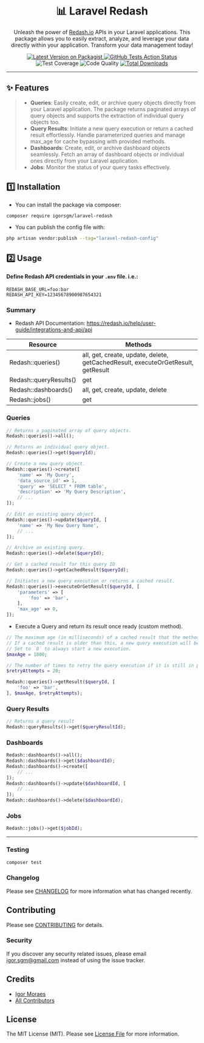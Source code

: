 <h1 align="center">📊 Laravel Redash</h1>

<p align="center">Unleash the power of <a title="Redash" href="https://redash.io/" target="_blank">Redash.io</a> APIs in your Laravel applications. This package allows you to easily extract, analyze, and leverage your data directly within your application. Transform your data management today!</p>

<p align="center">
    <a href="https://packagist.org/packages/igorsgm/laravel-redash">
        <img src="https://img.shields.io/packagist/v/igorsgm/laravel-redash.svg?style=flat-square" alt="Latest Version on Packagist">
    </a>
    <a href="https://github.com/igorsgm/laravel-redash/actions?query=workflow%3Arun-tests+branch%3Amain">
        <img src="https://img.shields.io/github/actions/workflow/status/igorsgm/laravel-redash/run-tests.yml?branch=main&label=tests&style=flat-square" alt="GitHub Tests Action Status">
    </a>
    <img src="https://img.shields.io/scrutinizer/coverage/g/igorsgm/laravel-redash/main?style=flat-square" alt="Test Coverage">
    <img src="https://img.shields.io/scrutinizer/quality/g/igorsgm/laravel-redash/main?style=flat-square" alt="Code Quality">
    <a href="https://packagist.org/packages/igorsgm/laravel-redash">
        <img src="https://img.shields.io/packagist/dt/igorsgm/laravel-redash.svg?style=flat-square" alt="Total Downloads">
    </a>
</p>

<hr/>

## ✨ Features

> - **Queries**: Easily create, edit, or archive query objects directly from your Laravel application. The package returns paginated arrays of query objects and supports the extraction of individual query objects too.
> - **Query Results**: Initiate a new query execution or return a cached result effortlessly. Handle parameterized queries and manage max_age for cache bypassing with provided methods.
> - **Dashboards**: Create, edit, or archive dashboard objects seamlessly. Fetch an array of dashboard objects or individual ones directly from your Laravel application.
> - **Jobs**: Monitor the status of your query tasks effectively.

## 1️⃣ Installation

- You can install the package via composer:
```bash
composer require igorsgm/laravel-redash
```

- You can publish the config file with:
```bash
php artisan vendor:publish --tag="laravel-redash-config"
```

## 2️⃣ Usage
#### Define Redash API credentials in your `.env` file. i.e.:

```
REDASH_BASE_URL=foo:bar
REDASH_API_KEY=12345678900987654321
```

### Summary
- Redash API Documentation: https://redash.io/help/user-guide/integrations-and-api/api


| Resource               | Methods                                                                           |
|------------------------|-----------------------------------------------------------------------------------|
| Redash::queries()      | all, get, create, update, delete, getCachedResult, executeOrGetResult, getResult  |
| Redash::queryResults() | get                                                                               |
| Redash::dashboards()   | all, get, create, update, delete                                                  |
| Redash::jobs()         | get                                                                               |

### Queries
```php
// Returns a paginated array of query objects.
Redash::queries()->all();

// Returns an individual query object.
Redash::queries()->get($queryId);

// Create a new query object.
Redash::queries()->create([
    'name' => 'My Query',
    'data_source_id' => 1,
    'query' => 'SELECT * FROM table',
    'description' => 'My Query Description',
    // ...
]);

// Edit an existing query object.
Redash::queries()->update($queryId, [
    'name' => 'My New Query Name',
    // ...
]);

// Archive an existing query.
Redash::queries()->delete($queryId);

// Get a cached result for this query ID
Redash::queries()->getCachedResult($queryId);

// Initiates a new query execution or returns a cached result.
Redash::queries()->executeOrGetResult($queryId, [
    'parameters' => [
        'foo' => 'bar',
    ],
    'max_age' => 0,
]);
```
- Execute a Query and return its result once ready (custom method).
```php
// The maximum age (in milliseconds) of a cached result that the method should return.
// If a cached result is older than this, a new query execution will begin.
// Set to `0` to always start a new execution.
$maxAge = 1800;

// The number of times to retry the query execution if it is still in progress.
$retryAttempts = 20;

Redash::queries()->getResult($queryId, [
    'foo' => 'bar',
], $maxAge, $retryAttempts);
```
### Query Results

```php
// Returns a query result
Redash::queryResults()->get($queryResultId);
```

### Dashboards

```php
Redash::dashboards()->all();
Redash::dashboards()->get($dashboardId);
Redash::dashboards()->create([
    // ...
]);
Redash::dashboards()->update($dashboardId, [
    // ...
]);
Redash::dashboards()->delete($dashboardId);
```

### Jobs

```php
Redash::jobs()->get($jobId);
```

___
### Testing

```bash
composer test
```

### Changelog

Please see [CHANGELOG](CHANGELOG.md) for more information what has changed recently.

## Contributing

Please see [CONTRIBUTING](CONTRIBUTING.md) for details.

### Security

If you discover any security related issues, please email igor.sgm@gmail.com instead of using the issue tracker.

## Credits

- [Igor Moraes](https://github.com/igorsgm)
- [All Contributors](../../contributors)

## License

The MIT License (MIT). Please see [License File](LICENSE.md) for more information.
